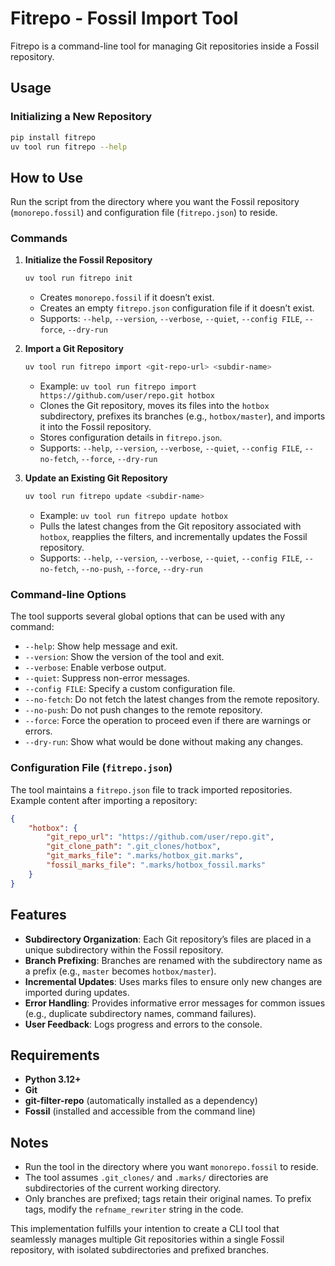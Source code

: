# Fitrepo - Fossil Import Tool

Fitrepo is a command-line tool for managing Git repositories inside a Fossil repository.

## Usage

### Initializing a New Repository
```bash
pip install fitrepo
uv tool run fitrepo --help
```

## How to Use

Run the script from the directory where you want the Fossil repository (`monorepo.fossil`) and configuration file (`fitrepo.json`) to reside.

### Commands

1. **Initialize the Fossil Repository**
   ```bash
   uv tool run fitrepo init
   ```
   - Creates `monorepo.fossil` if it doesn’t exist.
   - Creates an empty `fitrepo.json` configuration file if it doesn’t exist.
   - Supports: `--help`, `--version`, `--verbose`, `--quiet`, `--config FILE`, `--force`, `--dry-run`

2. **Import a Git Repository**
   ```bash
   uv tool run fitrepo import <git-repo-url> <subdir-name>
   ```
   - Example: `uv tool run fitrepo import https://github.com/user/repo.git hotbox`
   - Clones the Git repository, moves its files into the `hotbox` subdirectory, prefixes its branches (e.g., `hotbox/master`), and imports it into the Fossil repository.
   - Stores configuration details in `fitrepo.json`.
   - Supports: `--help`, `--version`, `--verbose`, `--quiet`, `--config FILE`, `--no-fetch`, `--force`, `--dry-run`

3. **Update an Existing Git Repository**
   ```bash
   uv tool run fitrepo update <subdir-name>
   ```
   - Example: `uv tool run fitrepo update hotbox`
   - Pulls the latest changes from the Git repository associated with `hotbox`, reapplies the filters, and incrementally updates the Fossil repository.
   - Supports: `--help`, `--version`, `--verbose`, `--quiet`, `--config FILE`, `--no-fetch`, `--no-push`, `--force`, `--dry-run`

### Command-line Options

The tool supports several global options that can be used with any command:

- `--help`: Show help message and exit.
- `--version`: Show the version of the tool and exit.
- `--verbose`: Enable verbose output.
- `--quiet`: Suppress non-error messages.
- `--config FILE`: Specify a custom configuration file.
- `--no-fetch`: Do not fetch the latest changes from the remote repository.
- `--no-push`: Do not push changes to the remote repository.
- `--force`: Force the operation to proceed even if there are warnings or errors.
- `--dry-run`: Show what would be done without making any changes.

### Configuration File (`fitrepo.json`)

The tool maintains a `fitrepo.json` file to track imported repositories. Example content after importing a repository:

```json
{
    "hotbox": {
        "git_repo_url": "https://github.com/user/repo.git",
        "git_clone_path": ".git_clones/hotbox",
        "git_marks_file": ".marks/hotbox_git.marks",
        "fossil_marks_file": ".marks/hotbox_fossil.marks"
    }
}
```

## Features

- **Subdirectory Organization**: Each Git repository’s files are placed in a unique subdirectory within the Fossil repository.
- **Branch Prefixing**: Branches are renamed with the subdirectory name as a prefix (e.g., `master` becomes `hotbox/master`).
- **Incremental Updates**: Uses marks files to ensure only new changes are imported during updates.
- **Error Handling**: Provides informative error messages for common issues (e.g., duplicate subdirectory names, command failures).
- **User Feedback**: Logs progress and errors to the console.

## Requirements

- **Python 3.12+**
- **Git**
- **git-filter-repo** (automatically installed as a dependency)
- **Fossil** (installed and accessible from the command line)

## Notes

- Run the tool in the directory where you want `monorepo.fossil` to reside.
- The tool assumes `.git_clones/` and `.marks/` directories are subdirectories of the current working directory.
- Only branches are prefixed; tags retain their original names. To prefix tags, modify the `refname_rewriter` string in the code.

This implementation fulfills your intention to create a CLI tool that seamlessly manages multiple Git repositories within a single Fossil repository, with isolated subdirectories and prefixed branches.
